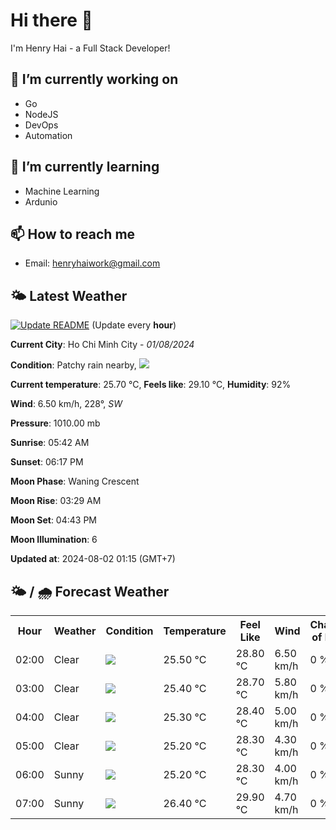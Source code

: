 # Hi there 👋

I'm Henry Hai - a Full Stack Developer!

## 🔭 I’m currently working on

- Go
- NodeJS
- DevOps
- Automation

## 🌱 I’m currently learning

- Machine Learning
- Ardunio

## 📫 How to reach me

- Email: <henryhaiwork@gmail.com>

## 🌤️ Latest Weather
[![Update README](https://github.com/henry0hai/henry0hai/actions/workflows/udpateReadme.yml/badge.svg)](https://github.com/henry0hai/henry0hai/actions/workflows/udpateReadme.yml)
(Update every **hour**)
<!-- CURRENT_WEATHER:START -->
**Current City**: Ho Chi Minh City - *01/08/2024*

**Condition**: Patchy rain nearby, <img src="https://cdn.weatherapi.com/weather/64x64/night/176.png"/>

**Current temperature**: 25.70 °C, **Feels like**: 29.10 °C, **Humidity**: 92%

**Wind**: 6.50 km/h, 228°, *SW*

**Pressure**: 1010.00 mb

**Sunrise**: 05:42 AM

**Sunset**: 06:17 PM

**Moon Phase**: Waning Crescent

**Moon Rise**: 03:29 AM

**Moon Set**: 04:43 PM

**Moon Illumination**: 6

**Updated at**: 2024-08-02 01:15 (GMT+7)<!-- CURRENT_WEATHER:END -->

## 🌤️ / 🌧️ Forecast Weather
<!-- FORECAST_WEATHER:START -->
<table>
		<tr>
			<th>Hour</th>
			<th>Weather</th>
			<th>Condition</th>
			<th>Temperature</th>
			<th>Feel Like</th>
			<th>Wind</th>
			<th>Chance of Rain</th>
		</tr>
				<tr>
					<td>02:00</td>
					<td>Clear </td>
					<td><img src='https://cdn.weatherapi.com/weather/64x64/night/113.png'/></td>
					<td>25.50 °C</td>
					<td>28.80 °C</td>
					<td>6.50 km/h</td>
					<td>0 %</td>
				</tr>
				<tr>
					<td>03:00</td>
					<td>Clear </td>
					<td><img src='https://cdn.weatherapi.com/weather/64x64/night/113.png'/></td>
					<td>25.40 °C</td>
					<td>28.70 °C</td>
					<td>5.80 km/h</td>
					<td>0 %</td>
				</tr>
				<tr>
					<td>04:00</td>
					<td>Clear </td>
					<td><img src='https://cdn.weatherapi.com/weather/64x64/night/113.png'/></td>
					<td>25.30 °C</td>
					<td>28.40 °C</td>
					<td>5.00 km/h</td>
					<td>0 %</td>
				</tr>
				<tr>
					<td>05:00</td>
					<td>Clear </td>
					<td><img src='https://cdn.weatherapi.com/weather/64x64/night/113.png'/></td>
					<td>25.20 °C</td>
					<td>28.30 °C</td>
					<td>4.30 km/h</td>
					<td>0 %</td>
				</tr>
				<tr>
					<td>06:00</td>
					<td>Sunny</td>
					<td><img src='https://cdn.weatherapi.com/weather/64x64/day/113.png'/></td>
					<td>25.20 °C</td>
					<td>28.30 °C</td>
					<td>4.00 km/h</td>
					<td>0 %</td>
				</tr>
				<tr>
					<td>07:00</td>
					<td>Sunny</td>
					<td><img src='https://cdn.weatherapi.com/weather/64x64/day/113.png'/></td>
					<td>26.40 °C</td>
					<td>29.90 °C</td>
					<td>4.70 km/h</td>
					<td>0 %</td>
				</tr>
</table>
<!-- FORECAST_WEATHER:END -->
